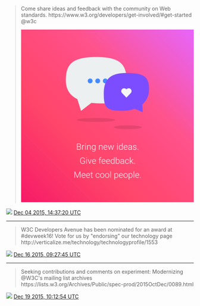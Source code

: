 > Come share ideas and feedback with the community on Web standards\. https://www\.w3\.org/developers/get\-involved/\#get\-started @w3c 
> 
> ![](../media/672786770593980416-CVY4ACZWwAEfIJF.png)

<img src="../media/tweet.ico" width="12" /> [Dec 04 2015, 14:37:20 UTC](https://twitter.com/w3cdevs/status/672786770593980416)

----

> W3C Developers Avenue has been nominated for an award at \#devweek16\! Vote for us by "endorsing" our technology page http://verticalize\.me/technology/technologyprofile/1553

<img src="../media/tweet.ico" width="12" /> [Dec 16 2015, 09:27:45 UTC](https://twitter.com/w3cdevs/status/677057514224148480)

----

> Seeking contributions and comments on experiment: Modernizing @W3C's mailing list archives https://lists\.w3\.org/Archives/Public/spec\-prod/2015OctDec/0089\.html

<img src="../media/tweet.ico" width="12" /> [Dec 19 2015, 10:12:54 UTC](https://twitter.com/w3cdevs/status/678156042551877632)